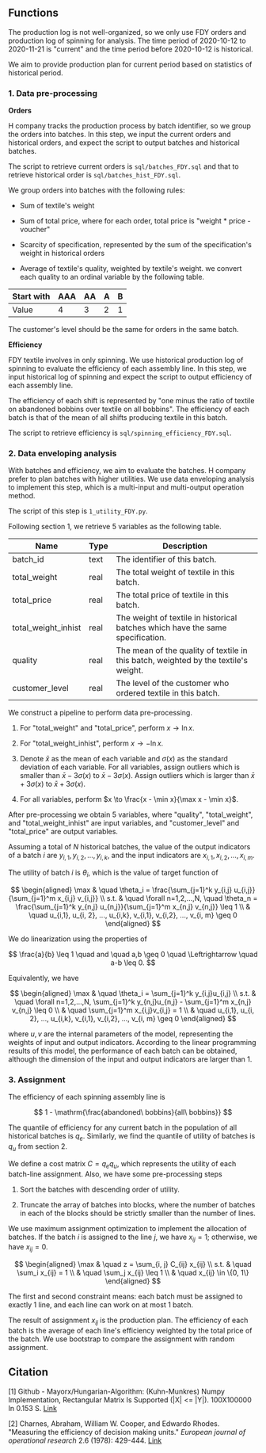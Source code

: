 ## Functions

The production log is not well-organized, so we only use FDY orders and production log  of spinning for analysis. The time period of 2020-10-12 to 2020-11-21 is "current" and the time period before 2020-10-12 is historical.

We aim to provide production plan for current period based on statistics of historical period.

### 1. Data pre-processing

**Orders**

H company tracks the production process by batch identifier, so we group the orders into batches. In this step, we input the current orders and historical orders, and expect the script to output batches and historical batches.

The script to retrieve current orders is `sql/batches_FDY.sql` and that to retrieve historical order is `sql/batches_hist_FDY.sql`.

We group orders into batches with the following rules:

- Sum of textile's weight

- Sum of total price, where for each order, total price is "weight * price - voucher"

- Scarcity of specification, represented by the sum of the specification's weight in historical orders

- Average of textile's quality, weighted by textile's weight. we convert each quality to an ordinal variable by the following table.

| Start with | AAA  | AA   | A    | B    |
| ---------- | ---- | ---- | ---- | ---- |
| Value      | 4    | 3    | 2    | 1    |

The customer's level should be the same for orders in the same batch.

**Efficiency**

FDY textile involves in only spinning. We use historical production log of spinning to evaluate the efficiency of each assembly line. In this step, we input historical log of spinning and expect the script to output efficiency of each assembly line.

The efficiency of each shift is represented by "one minus the ratio of textile on abandoned bobbins over textile on all bobbins". The efficiency of each batch is that of the mean of all shifts producing textile in this batch.

The script to retrieve efficiency is `sql/spinning_efficiency_FDY.sql`.

### 2. Data enveloping analysis

With batches and efficiency, we aim to evaluate the batches. H company prefer to plan batches with higher utilities. We use data enveloping analysis to implement this step, which is a multi-input and multi-output operation method.

The script of this step is `1_utility_FDY.py`.

Following section 1, we retrieve 5 variables as the following table.

| Name                | Type | Description                                                  |
| ------------------- | ---- | ------------------------------------------------------------ |
| batch_id            | text | The identifier of this batch.                                |
| total_weight        | real | The total weight of textile in this batch.                   |
| total_price         | real | The total price of textile in this batch.                    |
| total_weight_inhist | real | The weight of textile in historical batches which have the same specification. |
| quality             | real | The mean of the quality of textile in this batch, weighted by the textile's weight. |
| customer_level      | real | The level of the customer who ordered textile in this batch. |

We construct a pipeline to perform data pre-processing.

1. For "total_weight" and "total_price", perform $x \to \ln x$.

2. For "total_weight_inhist", perform $x \to - \ln x$.

3. Denote $\bar x$ as the mean of each variable and $\sigma(x)$ as the standard deviation of each variable. For all variables, assign outliers which is smaller than $\bar x - 3 \sigma(x)$ to $\bar x - 3 \sigma(x)$. Assign outliers which is larger than $\bar x + 3 \sigma(x)$ to $\bar x + 3 \sigma(x)$.

4. For all variables, perform $x \to \frac{x - \min x}{\max x - \min x}$.

After pre-processing we obtain 5 variables, where "quality", "total_weight", and "total_weight_inhist" are input variables, and "customer_level" and "total_price" are output variables.

Assuming a total of $N$ historical batches, the value of the output indicators of a batch $i$ are $y_{i,1},y_{i,2},...,y_{i,k}$, and the input indicators are $x_{i,1},x_{i,2},...,x_{i,m}$.

The utility of batch $i$ is $θ_i$, which is the value of target function of

$$
\begin{aligned}
\max & \quad \theta_i = \frac{\sum_{j=1}^k y_{i,j} u_{i,j}}{\sum_{j=1}^m x_{i,j} v_{i,j}} \\
s.t. & \quad \forall n=1,2,...,N, \quad \theta_n = \frac{\sum_{j=1}^k y_{n,j} u_{n,j}}{\sum_{j=1}^m x_{n,j} v_{n,j}} \leq 1 \\
& \quad u_{i,1}, u_{i, 2}, ..., u_{i,k}, v_{i,1}, v_{i,2}, ..., v_{i, m} \geq 0
\end{aligned}
$$

We do linearization using the properties of 

$$
\frac{a}{b} \leq 1 \quad and \quad a,b \geq 0 \quad \Leftrightarrow \quad a-b \leq 0.
$$

Equivalently, we have

$$
\begin{aligned}
\max & \quad \theta_i = \sum_{j=1}^k y_{i,j}u_{i,j} \\
s.t. & \quad \forall n=1,2,...,N, \sum_{j=1}^k y_{n,j}u_{n,j} - \sum_{j=1}^m x_{n,j} v_{n,j} \leq 0 \\
& \quad \sum_{j=1}^m x_{i,j}v_{i,j} = 1 \\
& \quad u_{i,1}, u_{i, 2}, ..., u_{i,k}, v_{i,1}, v_{i,2}, ..., v_{i, m} \geq 0
\end{aligned}
$$

where $u, v$ are the internal parameters of the model, representing the weights of input and output indicators. According to the linear programming results of this model, the performance of each batch can be obtained, although the dimension of the input and output indicators are larger than 1.

### 3. Assignment

The efficiency of each spinning assembly line is 

$$
1 - \mathrm{\frac{abandoned\ bobbins}{all\ bobbins}}
$$

The quantile of efficiency for any current batch in the population of all historical batches is $q_e$. Similarly, we find the quantile of utility of batches is $q_u$ from section 2. 

We define a cost matrix $C = q_e q_u$, which represents the utility of each batch-line assignment. Also, we have some pre-processing steps

1. Sort the batches with descending order of utility.

2. Truncate the array of batches into blocks, where the number of batches in each of the blocks should be strictly smaller than the number of lines.

We use maximum assignment optimization to implement the allocation of  batches. If the batch $i$ is assigned to the line $j$, we have $x_{ij} = 1$; otherwise, we have $x_{ij} = 0$.

$$
\begin{aligned}
\max & \quad z = \sum_{i, j} C_{ij} x_{ij} \\
s.t. & \quad \sum_i x_{ij} = 1 \\
     & \quad \sum_j x_{ij} \leq 1 \\
     & \quad x_{ij} \in \{0, 1\}
\end{aligned}
$$

The first and second constraint means: each batch must be assigned to exactly 1 line, and each line can work on at most 1 batch.

The result of assignment $x_{ij}$ is the production plan. The efficiency of each batch is the average of each line's efficiency weighted by the total price of the batch. We use bootstrap to compare the assignment with random assignment.

## Citation

[1] Github - Mayorx/Hungarian-Algorithm: (Kuhn-Munkres) Numpy Implementation, Rectangular Matrix Is Supported (|X| <= |Y|). 100X100000 In 0.153 S. [Link](https://github.com/mayorx/hungarian-algorithm)

[2] Charnes, Abraham, William W. Cooper, and Edwardo Rhodes. "Measuring the efficiency of decision making units." *European journal of operational research* 2.6 (1978): 429-444. [Link](https://personal.utdallas.edu/~ryoung/phdseminar/CCR1978.pdf)